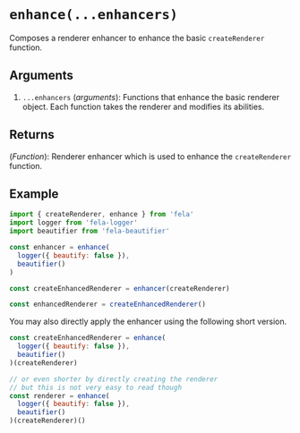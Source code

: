 # `enhance(...enhancers)`

Composes a renderer enhancer to enhance the basic `createRenderer` function.

## Arguments
1. `...enhancers` (*arguments*): Functions that enhance the basic renderer object. Each function takes the renderer and modifies its abilities.

## Returns
(*Function*): Renderer enhancer which is used to enhance the `createRenderer` function.

## Example
```javascript
import { createRenderer, enhance } from 'fela'
import logger from 'fela-logger'
import beautifier from 'fela-beautifier'

const enhancer = enhance(
  logger({ beautify: false }),
  beautifier()
)

const createEnhancedRenderer = enhancer(createRenderer)

const enhancedRenderer = createEnhancedRenderer()
```
You may also directly apply the enhancer using the following short version.


```javascript
const createEnhancedRenderer = enhance(
  logger({ beautify: false }),
  beautifier()
)(createRenderer)

// or even shorter by directly creating the renderer
// but this is not very easy to read though
const renderer = enhance(
  logger({ beautify: false }),
  beautifier()
)(createRenderer)()
```
